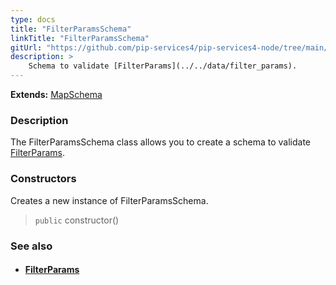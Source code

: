 ```yaml
---
type: docs
title: "FilterParamsSchema"
linkTitle: "FilterParamsSchema"
gitUrl: "https://github.com/pip-services4/pip-services4-node/tree/main/pip-services4-data-node"
description: >
    Schema to validate [FilterParams](../../data/filter_params).
---
```


**Extends:** [MapSchema](../map_schema)

### Description

The FilterParamsSchema class allows you to create a schema to validate [FilterParams](../../data/filter_params).

### Constructors
Creates a new instance of FilterParamsSchema.

> `public` constructor()



### See also
- #### [FilterParams](../../data/filter_params)
